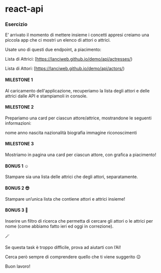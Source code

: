 # react-api

### Esercizio
 
 
 E’ arrivato il momento di mettere insieme i concetti appresi creiamo una piccola app che ci mostri un elenco di attori o attrici.
 
 Usate uno di questi due endpoint, a piacimento:
 
 Lista di Attrici:   [https://lanciweb.github.io/demo/api/actresses/)
 
 Lista di Attori:  [https://lanciweb.github.io/demo/api/actors/)
 
#### MILESTONE 1
 Al caricamento dell'applicazione, recuperiamo la lista degli attori e delle attrici dalle API e stampiamoli in console.
 
#### MILESTONE 2
 
 Prepariamo una card per ciascun attore/attrice, mostrandone le seguenti informazioni:
 
 
nome 
anno nascita 
nazionalità
biografia 
immagine
riconoscimenti

#### MILESTONE 3

Mostriamo in pagina una card per ciascun attore, con grafica a piacimento!

#### BONUS 1 ☺️

Stampare sia una lista delle attrici che degli attori, separatamente.

#### BONUS 2 😎

Stampare un’unica lista che contiene attori e attrici insieme!

#### BONUS 3 🤯

Inserire un filtro di ricerca che permetta di cercare gli attori o le attrici per nome (come abbiamo fatto ieri ed oggi in correzione). 

<aside>
🪄

Se questa task è troppo difficile, prova ad aiutarti con l’AI!  

Cerca però sempre di comprendere quello che ti viene suggerito 😉

</aside>

Buon lavoro!